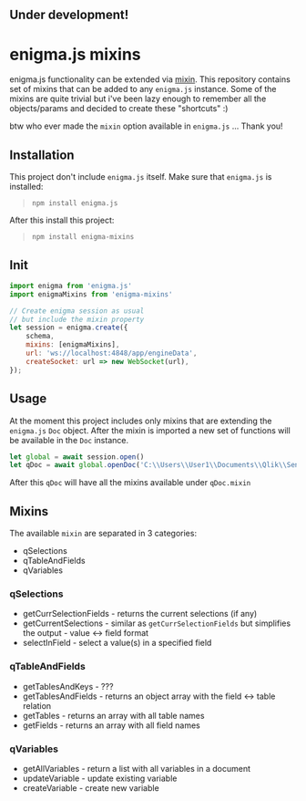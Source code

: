 ## **Under development!**

# enigma.js mixins

enigma.js functionality can be extended via [mixin](https://github.com/qlik-oss/enigma.js/blob/41c33604f7e384d0a34a502bd29e9f3db94dd9d2/docs/api.md#mixins). This repository contains set of mixins that can be added to any `enigma.js` instance. Some of the mixins are quite trivial but i've been lazy enough to remember all the objects/params and decided to create these "shortcuts" :)

btw who ever made the `mixin` option available in `enigma.js` ... Thank you!

## Installation

This project don't include `enigma.js` itself. Make sure that `enigma.js` is installed:

>`npm install enigma.js`

After this install this project:

>`npm install enigma-mixins`

## Init

```javascript
import enigma from 'enigma.js'
import enigmaMixins from 'enigma-mixins'

// Create enigma session as usual
// but include the mixin property
let session = enigma.create({
    schema,
    mixins: [enigmaMixins],
    url: 'ws://localhost:4848/app/engineData',
    createSocket: url => new WebSocket(url),
});
```

## Usage

At the moment this project includes only mixins that are extending the `enigma.js` `Doc` object. After the mixin is imported a new set of functions will be available in the `Doc` instance.

```javascript
let global = await session.open()
let qDoc = await global.openDoc('C:\\Users\\User1\\Documents\\Qlik\\Sense\\Apps\\Helpdesk Management.qvf')
```

After this `qDoc` will have all the mixins available under `qDoc.mixin` 

## Mixins

The available `mixin` are separated in 3 categories:

* qSelections 
* qTableAndFields 
* qVariables

### qSelections

* getCurrSelectionFields - returns the current selections (if any)
* getCurrentSelections - similar as `getCurrSelectionFields` but simplifies the output - value <-> field format 
* selectInField - select a value(s) in a specified field

### qTableAndFields

* getTablesAndKeys - ??? 
* getTablesAndFields - returns an object array with the field <-> table relation
* getTables - returns an array with all table names
* getFields - returns an array with all field names

### qVariables

* getAllVariables - return a list with all variables in a document
* updateVariable - update existing variable
* createVariable - create new variable
